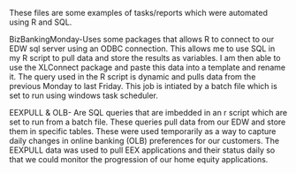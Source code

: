 These files are some examples of tasks/reports which were automated using R and SQL.

BizBankingMonday-Uses some packages that allows R to connect to our EDW sql server using an ODBC connection. This allows me to use SQL in my
R script to pull data and store the results as variables. I am then able to use the XLConnect package and paste this data into a template and 
rename it. The query used in the R script is dynamic and pulls data from the previous Monday to last Friday. This job is intiated by a batch
file which is set to run using windows task scheduler.

EEXPULL & OLB- Are SQL queries that are imbedded in an r script which are set to run from a batch file. These queries pull data from our EDW 
and store them in specific tables. These were used temporarily as a way to capture daily changes in online banking (OLB) preferences for our
customers. The EEXPULL data was used to pull EEX applications and their status daily so that we could monitor the progression of our home 
equity applications.
